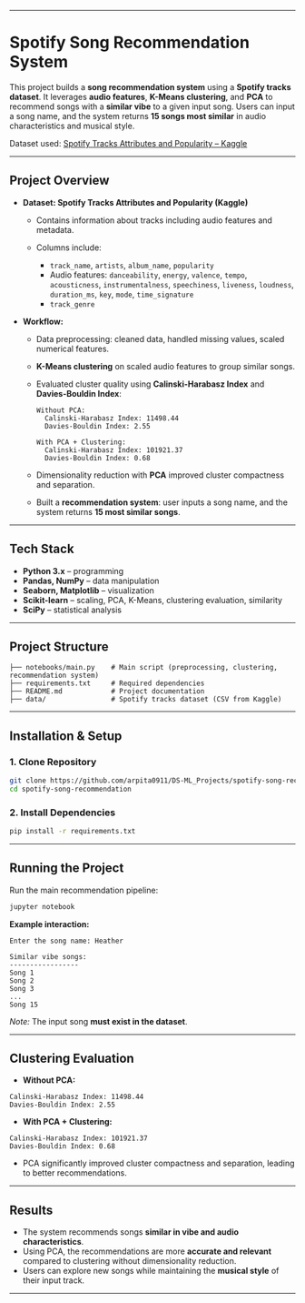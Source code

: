 
---

# Spotify Song Recommendation System

This project builds a **song recommendation system** using a **Spotify tracks dataset**.
It leverages **audio features**, **K-Means clustering**, and **PCA** to recommend songs with a **similar vibe** to a given input song.
Users can input a song name, and the system returns **15 songs most similar** in audio characteristics and musical style.

Dataset used: [Spotify Tracks Attributes and Popularity – Kaggle](https://www.kaggle.com/datasets/melissamonfared/spotify-tracks-attributes-and-popularity)

---

## Project Overview

* **Dataset: Spotify Tracks Attributes and Popularity (Kaggle)**

  * Contains information about tracks including audio features and metadata.
  * Columns include:

    * `track_name`, `artists`, `album_name`, `popularity`
    * Audio features: `danceability`, `energy`, `valence`, `tempo`, `acousticness`, `instrumentalness`, `speechiness`, `liveness`, `loudness`, `duration_ms`, `key`, `mode`, `time_signature`
    * `track_genre`

* **Workflow:**

  * Data preprocessing: cleaned data, handled missing values, scaled numerical features.

  * **K-Means clustering** on scaled audio features to group similar songs.

  * Evaluated cluster quality using **Calinski-Harabasz Index** and **Davies-Bouldin Index**:

    ```
    Without PCA:
      Calinski-Harabasz Index: 11498.44
      Davies-Bouldin Index: 2.55

    With PCA + Clustering:
      Calinski-Harabasz Index: 101921.37
      Davies-Bouldin Index: 0.68
    ```

  * Dimensionality reduction with **PCA** improved cluster compactness and separation.

  * Built a **recommendation system**: user inputs a song name, and the system returns **15 most similar songs**.

---

## Tech Stack

* **Python 3.x** – programming
* **Pandas, NumPy** – data manipulation
* **Seaborn, Matplotlib** – visualization
* **Scikit-learn** – scaling, PCA, K-Means, clustering evaluation, similarity
* **SciPy** – statistical analysis

---

## Project Structure

```
├── notebooks/main.py    # Main script (preprocessing, clustering, recommendation system)
├── requirements.txt     # Required dependencies
├── README.md            # Project documentation
├── data/                # Spotify tracks dataset (CSV from Kaggle)
```

---

## Installation & Setup

### 1. Clone Repository

```bash
git clone https://github.com/arpita0911/DS-ML_Projects/spotify-song-recommendation.git
cd spotify-song-recommendation
```

### 2. Install Dependencies

```bash
pip install -r requirements.txt
```

---

## Running the Project

Run the main recommendation pipeline:

```bash
jupyter notebook
```

**Example interaction:**

```
Enter the song name: Heather

Similar vibe songs:
-----------------
Song 1
Song 2
Song 3
...
Song 15
```

*Note:* The input song **must exist in the dataset**.

---

## Clustering Evaluation

* **Without PCA:**

```
Calinski-Harabasz Index: 11498.44
Davies-Bouldin Index: 2.55
```

* **With PCA + Clustering:**

```
Calinski-Harabasz Index: 101921.37
Davies-Bouldin Index: 0.68
```

* PCA significantly improved cluster compactness and separation, leading to better recommendations.

---

## Results

* The system recommends songs **similar in vibe and audio characteristics**.
* Using PCA, the recommendations are more **accurate and relevant** compared to clustering without dimensionality reduction.
* Users can explore new songs while maintaining the **musical style** of their input track.

---
